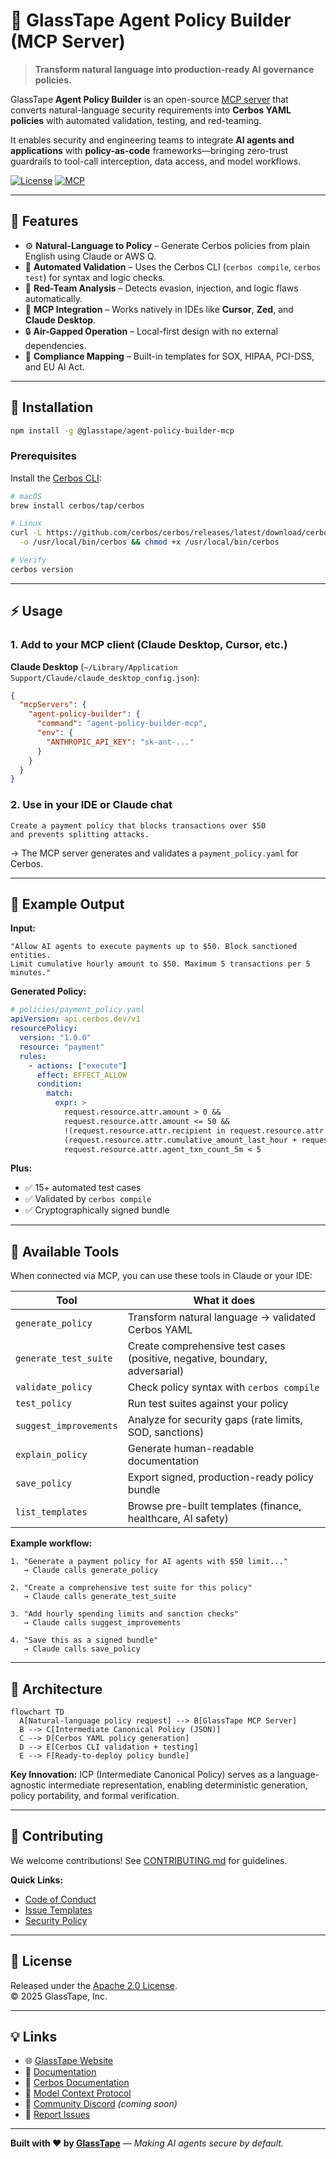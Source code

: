 # 🧩 GlassTape Agent Policy Builder (MCP Server)

> **Transform natural language into production-ready AI governance policies.**

GlassTape **Agent Policy Builder** is an open-source [MCP server](https://modelcontextprotocol.io) that converts natural-language security requirements into **Cerbos YAML policies** with automated validation, testing, and red-teaming.  

It enables security and engineering teams to integrate **AI agents and applications** with **policy-as-code** frameworks—bringing zero-trust guardrails to tool-call interception, data access, and model workflows.

[![License](https://img.shields.io/badge/License-Apache%202.0-blue.svg)](https://opensource.org/licenses/Apache-2.0)
[![MCP](https://img.shields.io/badge/MCP-Compatible-green.svg)](https://modelcontextprotocol.io)

---

## 🚀 Features

- ⚙️ **Natural-Language to Policy** – Generate Cerbos policies from plain English using Claude or AWS Q.
- 🧠 **Automated Validation** – Uses the Cerbos CLI (`cerbos compile`, `cerbos test`) for syntax and logic checks.
- 🧪 **Red-Team Analysis** – Detects evasion, injection, and logic flaws automatically.
- 🧩 **MCP Integration** – Works natively in IDEs like **Cursor**, **Zed**, and **Claude Desktop**.
- 🔒 **Air-Gapped Operation** – Local-first design with no external dependencies.
- 🧾 **Compliance Mapping** – Built-in templates for SOX, HIPAA, PCI-DSS, and EU AI Act.

---

## 🧰 Installation

```bash
npm install -g @glasstape/agent-policy-builder-mcp
```

### Prerequisites

Install the [Cerbos CLI](https://docs.cerbos.dev/cerbos/latest/installation):

```bash
# macOS
brew install cerbos/tap/cerbos

# Linux
curl -L https://github.com/cerbos/cerbos/releases/latest/download/cerbos_Linux_x86_64 \
  -o /usr/local/bin/cerbos && chmod +x /usr/local/bin/cerbos

# Verify
cerbos version
```

---

## ⚡ Usage

### 1. Add to your MCP client (Claude Desktop, Cursor, etc.)

**Claude Desktop** (`~/Library/Application Support/Claude/claude_desktop_config.json`):

```json
{
  "mcpServers": {
    "agent-policy-builder": {
      "command": "agent-policy-builder-mcp",
      "env": {
        "ANTHROPIC_API_KEY": "sk-ant-..."
      }
    }
  }
}
```

### 2. Use in your IDE or Claude chat

```
Create a payment policy that blocks transactions over $50
and prevents splitting attacks.
```

→ The MCP server generates and validates a `payment_policy.yaml` for Cerbos.

---

## 🧪 Example Output

**Input:**
```
"Allow AI agents to execute payments up to $50. Block sanctioned entities. 
Limit cumulative hourly amount to $50. Maximum 5 transactions per 5 minutes."
```

**Generated Policy:**
```yaml
# policies/payment_policy.yaml
apiVersion: api.cerbos.dev/v1
resourcePolicy:
  version: "1.0.0"
  resource: "payment"
  rules:
    - actions: ["execute"]
      effect: EFFECT_ALLOW
      condition:
        match:
          expr: >
            request.resource.attr.amount > 0 &&
            request.resource.attr.amount <= 50 &&
            !(request.resource.attr.recipient in request.resource.attr.sanctioned_entities) &&
            (request.resource.attr.cumulative_amount_last_hour + request.resource.attr.amount) <= 50 &&
            request.resource.attr.agent_txn_count_5m < 5
```

**Plus:**
- ✅ 15+ automated test cases
- ✅ Validated by `cerbos compile`
- ✅ Cryptographically signed bundle

---

## 🧭 Available Tools

When connected via MCP, you can use these tools in Claude or your IDE:

| Tool | What it does |
|------|--------------|
| `generate_policy` | Transform natural language → validated Cerbos YAML |
| `generate_test_suite` | Create comprehensive test cases (positive, negative, boundary, adversarial) |
| `validate_policy` | Check policy syntax with `cerbos compile` |
| `test_policy` | Run test suites against your policy |
| `suggest_improvements` | Analyze for security gaps (rate limits, SOD, sanctions) |
| `explain_policy` | Generate human-readable documentation |
| `save_policy` | Export signed, production-ready policy bundle |
| `list_templates` | Browse pre-built templates (finance, healthcare, AI safety) |

**Example workflow:**
```
1. "Generate a payment policy for AI agents with $50 limit..."
   → Claude calls generate_policy
   
2. "Create a comprehensive test suite for this policy"
   → Claude calls generate_test_suite
   
3. "Add hourly spending limits and sanction checks"
   → Claude calls suggest_improvements
   
4. "Save this as a signed bundle"
   → Claude calls save_policy
```

---

## 🧱 Architecture

```mermaid
flowchart TD
  A[Natural-language policy request] --> B[GlassTape MCP Server]
  B --> C[Intermediate Canonical Policy (JSON)]
  C --> D[Cerbos YAML policy generation]
  D --> E[Cerbos CLI validation + testing]
  E --> F[Ready-to-deploy policy bundle]
```

**Key Innovation:** ICP (Intermediate Canonical Policy) serves as a language-agnostic intermediate representation, enabling deterministic generation, policy portability, and formal verification.

---

## 🤝 Contributing

We welcome contributions! See [CONTRIBUTING.md](CONTRIBUTING.md) for guidelines.

**Quick Links:**
- [Code of Conduct](CODE_OF_CONDUCT.md)
- [Issue Templates](.github/ISSUE_TEMPLATE/)
- [Security Policy](SECURITY.md)

---

## 🪪 License

Released under the [Apache 2.0 License](LICENSE).  
© 2025 GlassTape, Inc.

---

## 💡 Links

- 🌐 [GlassTape Website](https://glasstape.ai)
- 📖 [Documentation](https://docs.glasstape.com/agent-policy-builder)
- 🧱 [Cerbos Documentation](https://docs.cerbos.dev)
- 🧩 [Model Context Protocol](https://modelcontextprotocol.io)
- 💬 [Community Discord](https://discord.gg/glasstape) *(coming soon)*
- 🐛 [Report Issues](https://github.com/glasstape/agent-policy-builder-mcp/issues)

---

**Built with ❤️ by [GlassTape](https://glasstape.ai)** — *Making AI agents secure by default.*
